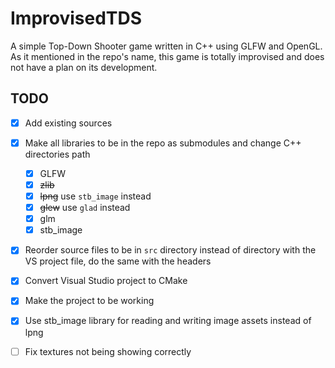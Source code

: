 # ImprovisedTDS

A simple Top-Down Shooter game written in C++ using GLFW and OpenGL. As it mentioned in the repo's name, this game is totally improvised and does not have a plan on its development.

## TODO

- [x] Add existing sources
- [x] Make all libraries to be in the repo as submodules and change C++ directories path
  - [x] GLFW
  - [x] ~~zlib~~
  - [x] ~~lpng~~ use `stb_image` instead
  - [x] ~~glew~~ use `glad` instead
  - [x] glm
  - [x] stb_image
- [x] Reorder source files to be in `src` directory instead of directory with the VS project file, do the same with the headers
- [x] Convert Visual Studio project to CMake
- [x] Make the project to be working
- [x] Use stb_image library for reading and writing image assets instead of lpng
- [ ] Fix textures not being showing correctly

